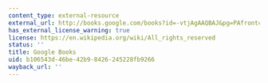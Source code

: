 ```yaml
---
content_type: external-resource
external_url: http://books.google.com/books?id=-vtjAgAAQBAJ&pg=PAfrontcover
has_external_license_warning: true
license: https://en.wikipedia.org/wiki/All_rights_reserved
status: ''
title: Google Books
uid: b106543d-46be-42b9-8426-245228fb9266
wayback_url: ''
---
```

